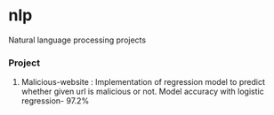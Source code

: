 # nlp
Natural language processing projects

<h3>Project</h3>
<ol>
  <li>Malicious-website : Implementation of regression model to predict whether given url is malicious or not. 
    Model accuracy with logistic regression- 97.2%</li>
</ol>
